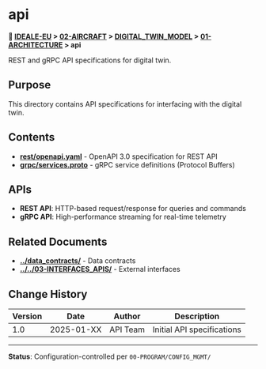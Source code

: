 # api

**📍 [IDEALE-EU](../../../../) > [02-AIRCRAFT](../../../) > [DIGITAL_TWIN_MODEL](../../) > [01-ARCHITECTURE](../) > api**

REST and gRPC API specifications for digital twin.

## Purpose

This directory contains API specifications for interfacing with the digital twin.

## Contents

- **[rest/openapi.yaml](rest/openapi.yaml)** - OpenAPI 3.0 specification for REST API
- **[grpc/services.proto](grpc/services.proto)** - gRPC service definitions (Protocol Buffers)

## APIs

- **REST API**: HTTP-based request/response for queries and commands
- **gRPC API**: High-performance streaming for real-time telemetry

## Related Documents

- **[../data_contracts/](../data_contracts/)** - Data contracts
- **[../../03-INTERFACES_APIS/](../../03-INTERFACES_APIS/)** - External interfaces

## Change History

| Version | Date | Author | Description |
|---------|------|--------|-------------|
| 1.0 | 2025-01-XX | API Team | Initial API specifications |

---

**Status**: Configuration-controlled per `00-PROGRAM/CONFIG_MGMT/`
